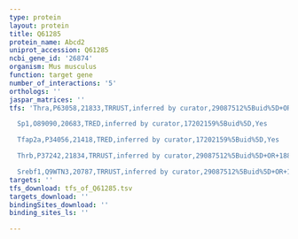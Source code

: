 ```yaml
---
type: protein
layout: protein
title: Q61285
protein_name: Abcd2
uniprot_accession: Q61285
ncbi_gene_id: '26874'
organism: Mus musculus
function: target gene
number_of_interactions: '5'
orthologs: ''
jaspar_matrices: ''
tfs: 'Thra,P63058,21833,TRRUST,inferred by curator,29087512%5Buid%5D+OR+18834645%5Buid%5D,Yes

  Sp1,O89090,20683,TRED,inferred by curator,17202159%5Buid%5D,Yes

  Tfap2a,P34056,21418,TRED,inferred by curator,17202159%5Buid%5D,Yes

  Thrb,P37242,21834,TRRUST,inferred by curator,29087512%5Buid%5D+OR+18834645%5Buid%5D,Yes

  Srebf1,Q9WTN3,20787,TRRUST,inferred by curator,29087512%5Buid%5D+OR+18834645%5Buid%5D,Yes'
targets: ''
tfs_download: tfs_of_Q61285.tsv
targets_download: ''
bindingSites_download: ''
binding_sites_ls: ''

---
```

